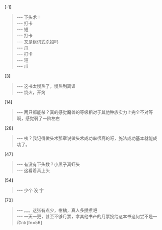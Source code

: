 
[-1] 
>--- 下头术！<br>
>--- 打卡<br>
>--- 短<br>
>--- 打卡<br>
>--- 又是组词式杀招吗<br>
>--- 爪<br>
>--- 打卡<br>
>--- 短<br>
>--- 爪<br>

[3] 
>--- 这书太慢热了，慢热到离谱<br>
>--- 烧火，开烤<br>

[14] 
>--- 两只都能杀？真的感觉魔兽的等级相对于其他种族实力上完全不对等啊，感觉弱了一阶左右<br>

[28] 
>--- 咦？我记得做头术那章说做头术成功率很高的呀，施法成功基本就能成功了。<br>

[47] 
>--- 有没有下头数？小黑子真虾头<br>
>--- 这看着真上头<br>

[54] 
>--- 少个
没
字<br>

[70] 
>--- 。。。这张有点少，柑橘，真人多攒攒吧<br>
>--- 一天一更，甚至不够月票，拿其他书产的月票投给这本书这何尝不是一种ntr[fn=56]<br>
